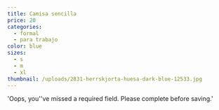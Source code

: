 ```yaml
---
title: Camisa sencilla
price: 20
categories:
  - formal
  - para trabajo
color: blue
sizes:
  - s
  - m
  - xl
thumbnail: /uploads/2831-herrskjorta-huesa-dark-blue-12533.jpg
---
```

'Oops, you''ve missed a required field. Please complete before saving.'

